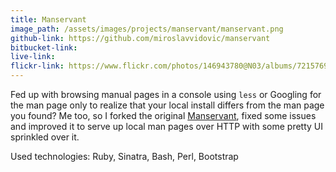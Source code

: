 ```yaml
---
title: Manservant
image_path: /assets/images/projects/manservant/manservant.png
github-link: https://github.com/miroslavvidovic/manservant
bitbucket-link:
live-link:
flickr-link: https://www.flickr.com/photos/146943780@N03/albums/72157691117694635
---
```

Fed up with browsing manual pages in a console using `less` or Googling for
the man page only to realize that your local install differs from the man page
you found? Me too, so I forked the original [Manservant](https://github.com/jimeh/manservant), fixed some issues and improved it to serve up
local man pages over HTTP with some pretty UI sprinkled over it.

Used technologies: Ruby, Sinatra, Bash, Perl, Bootstrap
